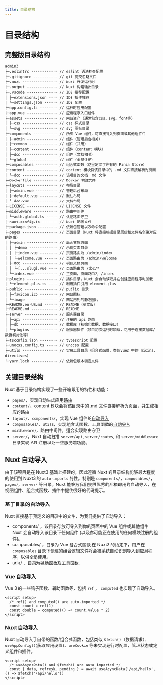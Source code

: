 ```yaml
---
title: 目录结构
---
```


# 目录结构

## 完整版目录结构

```
admin3
├─.eslintrc ------------ // eslint 语法检查配置
├─.gitignore ----------- // git 提交忽略文件
├─.nuxt ---------------- // Nuxt 开发运行时
├─.output -------------- // Nuxt 构建输出目录
├─.vscode -------------- // IDE 推荐配置
│ ├─extensions.json ---- // IDE 插件推荐
│ └─settings.json ------ // IDE 配置
├─app.config.ts -------- // 运行时应用配置
├─app.vue -------------- // 应用程序入口组件
├─assets --------------- // 网站资产（通常包含css、svg、font等）
│ ├─css ---------------- // css 样式目录
│ └─svg ---------------- // svg 图标目录
├─components ----------- // 所有 Vue 组件，可直接导入到页面或其他组件中
│ ├─admin -------------- // 组件（管理后台相关）
│ ├─common ------------- // 组件（共用）
│ ├─content ------------ // 组件（content 模块）
│ ├─doc ---------------- // 组件（文档相关）
│ └─global ------------- // 组件（全局注册）
├─composables ---------- // 组合式函数（这里定义了所有的 Pinia Store）
├─content -------------- // content 模块将该目录中的 .md 文件直接解析为页面
│ └─doc ---------------- // 该项目的文档 .md 文件
├─Dockerfile ----------- // Docker 构建文件
├─layouts -------------- // 布局目录
│ ├─admin.vue ---------- // 管理后台布局
│ ├─default.vue -------- // 默认布局
│ └─doc.vue ------------ // 文档布局
├─LICENSE -------------- // LICENSE 文件
├─middleware ----------- // 路由中间件
│ └─auth.global.ts ----- // 认证路由守卫
├─nuxt.config.ts ------- // Nuxt 配置文件
├─package.json --------- // 依赖包管理以及命令配置
├─pages ---------------- // 页面目录（Nuxt 将直接根据目录层级和文件名创建对应的路由）
│ ├─admin -------------- // 后台管理页面
│ │ ├─demo ------------- // 示例页面目录
│ │ ├─index.vue -------- // 页面路由为 /admin/index
│ │ └─welcome.vue ------ // 页面路由为 /admin/welcome
│ ├─doc ---------------- // 项目文档页面
│ │ └─[...slug].vue ---- // 页面路由为 /doc/*
│ └─index.vue ---------- // 主页面，页面路由为 /index
├─plugins -------------- // 插件目录，Nuxt 会自动读取并在创建应用程序时加载
│ └─element-plus.ts ---- // 利用插件引用 element-plus
├─public --------------- // public 目录
│ ├─favicon.ico -------- // 网站图标
│ └─image -------------- // 网站用到的静态图片
├─README.en-US.md ------ // README（英文版）
├─README.md ------------ // README
├─server --------------- // 服务器目录
│ ├─api ---------------- // 注册的 api 路由 
│ ├─db ----------------- // 数据库（初始化数据、数据接口）
│ └─plugins ------------ // 服务器插件（项目初次运行时加载，可用于连接数据库/数据初始化等）
├─tsconfig.json -------- // typescript 配置
├─unocss.config.ts ----- // unocss 配置
├─utils ---------------- // 实用工具目录（组合式函数，类似vue2 中的 mixins、directives）
└─yarn.lock ------------ // 依赖包版本锁定文件
```
## 关键目录结构

Nuxt 基于目录结构实现了一些开箱即用的特性和功能：

- `pages/`，实现自动生成应用[路由](/doc/guide/routing)  
- `content/`，content 模块会将该目录中的 .md 文件直接解析为页面，并生成相应的路由  
- `layout/`、`components/`，实现 Vue 组件的[自动导入](#nuxt-自动导入)  
- `composables/`、`utils`，实现组合式函数、工具函数的[自动导入](#nuxt-自动导入)  
- `middleware/`，路由中间件，适合实现路由守卫
- `server/`，Nuxt 自动扫描 `server/api`, `server/routes`, 和 `server/middleware` 目录实现 API 注册以及一些服务端功能。  

## Nuxt 自动导入  
由于该项目是在 Nuxt3 基础上搭建的，因此遵循 Nuxt 的目录结构能够最大程度的使用到 Nuxt3 的 `auto-imports` 特性。特别是 `components/`，`composables/`，`pages/`，`server/` 等目录，Nuxt 能够为我们提供优秀的开箱即用的自动导入，在视图组件、组合式函数、插件中提供很好的代码提示。  

### 基于目录的自动导入  
Nuxt 直接基于预定义的目录中的文件，为我们提供了自动导入：  
- components/ ，该目录存放可导入到你的页面中的 Vue 组件或其他组件  Nuxt 会自动导入该目录下任何组件 (以及你可能正在使用的任何模块注册的组件)。
- composables/ ，目录为 Vue 组合式函数.在 Nuxt3 的约定下，用户在 `composables` 目录下创建的组合逻辑文件将会被系统自动识别导入到应用程序，以供全局使用。  
- utils/ ，目录为辅助函数及工具函数.  

### Vue 自动导入  
Vue 3 的一些钩子函数、辅助函数等，包括 `ref` ， `computed` 也实现了自动导入。  
```vue
<script setup>  
  /* ref() and computed() are auto-imported */
  const count = ref(1)
  const double = computed(() => count.value * 2)
</script>
```

### Nuxt 自动导入  
Nuxt 自动导入了自带的函数/组合式函数，包括类似 `$fetch()`（数据请求）、`useAppConfig()`(获取应用设置)、`useCookie` 等来实现运行时配置，管理状态或定义组件和插件。  
```vue
<script setup>
  /* useAsyncData() and $fetch() are auto-imported */
  const { data, refresh, pending } = await useAsyncData('/api/hello', () => $fetch('/api/hello'))
</script>
```

